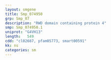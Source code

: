 ```yaml
---
layout: smgene
title: Smp_074950
grp: Smp_07
description: "RWD domain containing protein 4"
smp: Smp_074950.1
uniprot: "G4VH13"
length:   549
cdd: "cl02687, pfam05773, smart00591"
kk: ns
categories: sm
---
```

